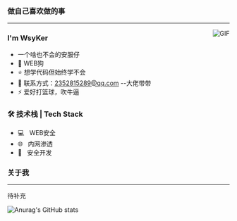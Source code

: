 ### 做自己喜欢做的事
---
<img align="right" alt="GIF" src="https://src.sjtu.edu.cn/media/mugshot/7247/9af50d8e-5e0c-4663-a675-3c3df4d9065d.gif" />

### I'm WsyKer

- 一个啥也不会的安服仔
- 🌱 WEB狗
- ⭐ 想学代码但始终学不会
- 💬 联系方式：2352815289@qq.com  --大佬带带
- ⚡ 爱好打篮球，吹牛逼


### 🛠 技术栈 | Tech Stack
- 💻 &#160; WEB安全
- 🌐 &#160; 内网渗透
- 🔧 &#160; 安全开发


### 关于我
---
待补充

![Anurag's GitHub stats](https://github-readme-stats.vercel.app/api?username=An4w1r&show_icons=true&theme=radical)
